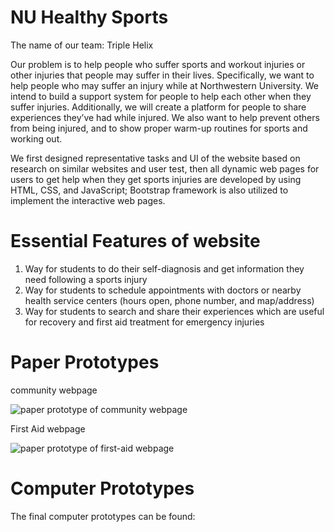 # NU Healthy Sports
The name of our team: Triple Helix

Our problem is to help people who suffer sports and workout injuries or other injuries that people may suffer in their lives. Specifically, we want to help people who may suffer an injury while at Northwestern University. We intend to build a support system for people to help each other when they suffer injuries. Additionally, we will create a platform for people to share experiences they’ve had while injured.  We also want to help prevent others from being injured, and to show proper warm-up routines for sports and working out.

We first designed representative tasks and UI of the website based on research on similar websites and user test, then all dynamic web pages for users to get help when they get sports injuries are developed by using HTML, CSS, and JavaScript; Bootstrap framework is also utilized to implement the interactive web pages.

# Essential Features of website
1. Way for students to do their self-diagnosis and get information they need following a sports injury
2. Way for students to schedule appointments with doctors or nearby health service centers (hours open, phone number, and map/address)
3. Way for students to search and share their experiences which are useful for recovery and first aid treatment for emergency injuries

# Paper Prototypes
community webpage

![paper prototype of community webpage](https://github.com/doubleguan2017/NU_Healthy_Sports/blob/master/paper_prototypes/paper_pro_community.png?raw=true)

First Aid webpage

![paper prototype of first-aid webpage](https://github.com/doubleguan2017/NU_Healthy_Sports/blob/master/paper_prototypes/paper_pro_firstAid.png?raw=true)

# Computer Prototypes
The final computer prototypes can be found: 

